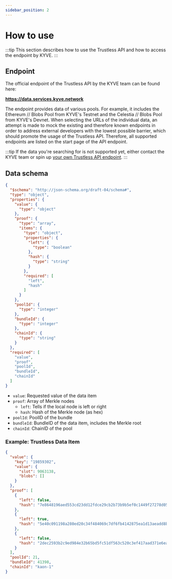 ```yaml
---
sidebar_position: 2
---
```


# How to use

:::tip
This section describes how to use the Trustless API and how to access the endpoint by KYVE.
:::

## Endpoint
The official endpoint of the Trustless API by the KYVE team can be found here: 

**https://data.services.kyve.network**

The endpoint provides data of various pools. For example, it includes the Ethereum // Blobs Pool from KYVE's Testnet and the Celestia // Blobs Pool from KYVE's Devnet. 
When selecting the URLs of the individual data, an attempt is made to mock the existing and therefore known endpoints in order to address external developers 
with the lowest possible barrier, which should promote the usage of the Trustless API. Therefore, all supported endpoints are listed on the start page of the API endpoint.

:::tip
If the data you're searching for is not supported yet, either contact the KYVE team or spin up [your own Trustless API endpoint](./run-trustless-api).
:::

## Data schema

```json
{
  "$schema": "http://json-schema.org/draft-04/schema#",
  "type": "object",
  "properties": {
    "value": {
      "type": "object"
    },
    "proof": {
      "type": "array",
      "items": {
        "type": "object",
        "properties": {
          "left": {
            "type": "boolean"
          },
          "hash": {
            "type": "string"
          }
        },
        "required": [
          "left",
          "hash"
        ]
      }
    },
    "poolId": {
      "type": "integer"
    },
    "bundleId": {
      "type": "integer"
    },
    "chainId": {
      "type": "string"
    }
  },
  "required": [
    "value",
    "proof",
    "poolId",
    "bundleId",
    "chainId"
  ]
}
```
- `value`: Requested value of the data item
- `proof`: Array of Merkle nodes
  - `left`: Tells if the local node is left or right
  - `hash`: Hash of the Merkle node (as hex)
- `poolId`: PoolID of the bundle
- `bundleId`: BundleID of the data item, includes the Merkle root
- `chainId`: ChainID of the pool

### Example: Trustless Data Item
```json
{
  "value": {
    "key": "19859302",
    "value": {
      "slot": 9063138,
      "blobs": []
    }
  },
  "proof": [
    {
      "left": false,
      "hash": "7e8648196aed553cd23dd12fdce29cb2b73b9b5ef0c1449f27278d0553408a90"
    },
    {
      "left": true,
      "hash": "5e40c091198a280ed20c34f484069c7df6fb4142875ea1d13aeadd8b7bf06d90"
    },
    {
      "left": false,
      "hash": "2dec2593b2c9ed984e32b65bd5fc51df563c520c3ef417aad371e6ea87d7f8ab"
    }
  ],
  "poolId": 21,
  "bundleId": 41398,
  "chainId": "kaon-1"
}
```
